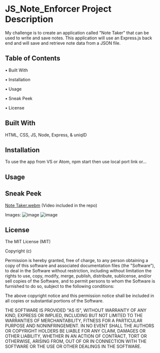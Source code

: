 
# JS_Note_Enforcer Project Description

My challenge is to create an application called "Note Taker" that can be used to write and save notes. This application will use an Express.js back end and will save and retrieve note data from a JSON file. 




## Table of Contents

• Built With

• Installation

• Usage

• Sneak Peek

• License

## Built With

HTML, CSS, JS, Node, Express, & uniqID
## Installation

To use the app from VS or Atom, npm start then use local port link or...
## Usage

## Sneak Peek
[Note Taker.webm](https://user-images.githubusercontent.com/117130907/219965670-c5fd1fd5-142d-4e15-a462-cbbbd21d4d3b.webm) (Video included in the repo)

Images:
![image](https://user-images.githubusercontent.com/117130907/219965725-eda8d63a-de94-477f-acc8-3ba0baabcaef.png)
![image](https://user-images.githubusercontent.com/117130907/219965821-1652c4d9-5c70-49b7-a6f2-569f237ca4a1.png)
## License

The MIT License (MIT)

Copyright (c) <year> <copyright holders>

Permission is hereby granted, free of charge, to any person obtaining a copy of this software and associated documentation files (the "Software"), to deal in the Software without restriction, including without limitation the rights to use, copy, modify, merge, publish, distribute, sublicense, and/or sell copies of the Software, and to permit persons to whom the Software is furnished to do so, subject to the following conditions:

The above copyright notice and this permission notice shall be included in all copies or substantial portions of the Software.

THE SOFTWARE IS PROVIDED "AS IS", WITHOUT WARRANTY OF ANY KIND, EXPRESS OR IMPLIED, INCLUDING BUT NOT LIMITED TO THE WARRANTIES OF MERCHANTABILITY, FITNESS FOR A PARTICULAR PURPOSE AND NONINFRINGEMENT. IN NO EVENT SHALL THE AUTHORS OR COPYRIGHT HOLDERS BE LIABLE FOR ANY CLAIM, DAMAGES OR OTHER LIABILITY, WHETHER IN AN ACTION OF CONTRACT, TORT OR OTHERWISE, ARISING FROM, OUT OF OR IN CONNECTION WITH THE SOFTWARE OR THE USE OR OTHER DEALINGS IN THE SOFTWARE.
